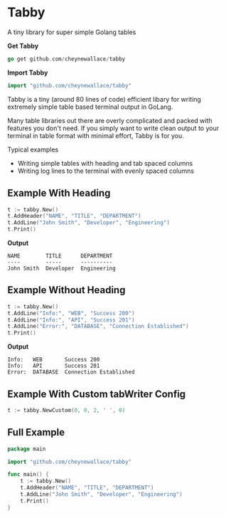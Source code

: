 # Tabby
A tiny library for super simple Golang tables

**Get Tabby**
```go
go get github.com/cheynewallace/tabby
```

**Import Tabby**
```go
import "github.com/cheynewallace/tabby"
```

Tabby is a tiny (around 80 lines of code) efficient libary for writing extremely simple table based terminal output in GoLang. 

Many table libraries out there are overly complicated and packed with features you don't need. If you simply want to write clean output to your terminal in table format with minimal effort, Tabby is for you.

Typical examples
* Writing simple tables with heading and tab spaced columns
* Writing log lines to the terminal with evenly spaced columns

## Example With Heading
```go	
t := tabby.New()
t.AddHeader("NAME", "TITLE", "DEPARTMENT")
t.AddLine("John Smith", "Developer", "Engineering")
t.Print()
```

**Output**
```
NAME        TITLE      DEPARTMENT
----        -----      ----------
John Smith  Developer  Engineering
```

## Example Without Heading
```go	
t := tabby.New()
t.AddLine("Info:", "WEB", "Success 200")
t.AddLine("Info:", "API", "Success 201")
t.AddLine("Error:", "DATABASE", "Connection Established")
t.Print()
```

**Output**
```
Info:   WEB       Success 200
Info:   API       Success 201
Error:  DATABASE  Connection Established
```

## Example With Custom tabWriter Config
```go	
t := tabby.NewCustom(0, 0, 2, ' ', 0)
```

## Full Example
```go
package main

import "github.com/cheynewallace/tabby"

func main() {
	t := tabby.New()
	t.AddHeader("NAME", "TITLE", "DEPARTMENT")
	t.AddLine("John Smith", "Developer", "Engineering")
	t.Print()
}
```
